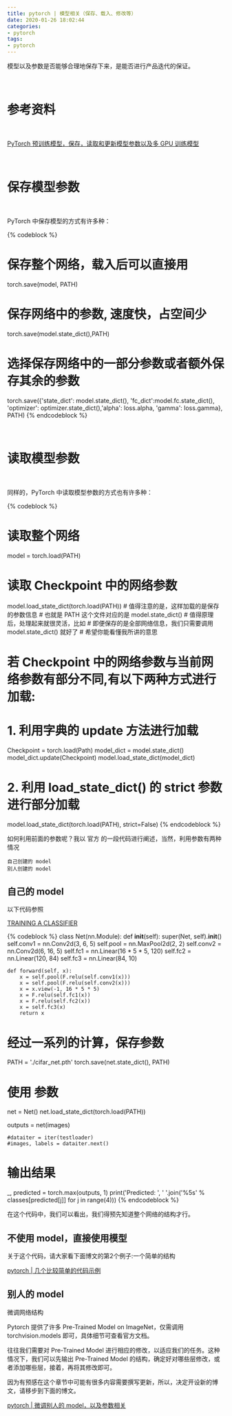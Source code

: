```yaml
---
title: pytorch | 模型相关（保存、载入、修改等）
date: 2020-01-26 18:02:44
categories:
- pytorch
tags:
- pytorch
---
```

模型以及参数是否能够合理地保存下来，是能否进行产品迭代的保证。

<!-- more -->

<br/>

# 参考资料

<br/>

[PyTorch 预训练模型，保存，读取和更新模型参数以及多 GPU 训练模型](https://blog.csdn.net/Code_Mart/article/details/88254444)

<br/>

# 保存模型参数

<br/>

PyTorch 中保存模型的方式有许多种：

{% codeblock %}
# 保存整个网络，载入后可以直接用
torch.save(model, PATH)
# 保存网络中的参数, 速度快，占空间少
torch.save(model.state_dict(),PATH)
# 选择保存网络中的一部分参数或者额外保存其余的参数
torch.save({'state_dict': model.state_dict(), 'fc_dict':model.fc.state_dict(),
            'optimizer': optimizer.state_dict(),'alpha': loss.alpha, 'gamma': loss.gamma},
            PATH)
{% endcodeblock %}

<br/>

# 读取模型参数

<br/>

同样的，PyTorch 中读取模型参数的方式也有许多种：

{% codeblock %}
# 读取整个网络
model = torch.load(PATH)

# 读取 Checkpoint 中的网络参数
model.load_state_dict(torch.load(PATH))
    # 值得注意的是，这样加载的是保存的参数信息
    # 也就是 PATH 这个文件对应的是 model.state_dict()
    # 值得原理后，处理起来就很灵活，比如
    # 即便保存的是全部网络信息，我们只需要调用 model.state_dict() 就好了
    # 希望你能看懂我所讲的意思

# 若 Checkpoint 中的网络参数与当前网络参数有部分不同,有以下两种方式进行加载:
# 1. 利用字典的 update 方法进行加载
Checkpoint = torch.load(Path)
model_dict = model.state_dict()
model_dict.update(Checkpoint)
model.load_state_dict(model_dict)
# 2. 利用 load_state_dict() 的 strict 参数进行部分加载
model.load_state_dict(torch.load(PATH), strict=False)
{% endcodeblock %}

如何利用前面的参数呢？我以 官方 的一段代码进行阐述，当然，利用参数有两种情况

	自己创建的 model
	别人创建的 model

## 自己的 model

以下代码参照

[TRAINING A CLASSIFIER](https://pytorch.org/tutorials/beginner/blitz/cifar10_tutorial.html)

{% codeblock %}
class Net(nn.Module):
    def __init__(self):
        super(Net, self).__init__()
        self.conv1 = nn.Conv2d(3, 6, 5)
        self.pool = nn.MaxPool2d(2, 2)
        self.conv2 = nn.Conv2d(6, 16, 5)
        self.fc1 = nn.Linear(16 * 5 * 5, 120)
        self.fc2 = nn.Linear(120, 84)
        self.fc3 = nn.Linear(84, 10)

    def forward(self, x):
        x = self.pool(F.relu(self.conv1(x)))
        x = self.pool(F.relu(self.conv2(x)))
        x = x.view(-1, 16 * 5 * 5)
        x = F.relu(self.fc1(x))
        x = F.relu(self.fc2(x))
        x = self.fc3(x)
        return x

# 经过一系列的计算，保存参数

PATH = './cifar_net.pth'
torch.save(net.state_dict(), PATH)

# 使用 参数
net = Net()
net.load_state_dict(torch.load(PATH))

outputs = net(images)

	#dataiter = iter(testloader)
	#images, labels = dataiter.next()

# 输出结果
_, predicted = torch.max(outputs, 1)
print('Predicted: ', ' '.join('%5s' % classes[predicted[j]]
                              for j in range(4)))
{% endcodeblock %}

在这个代码中，我们可以看出，我们得预先知道整个网络的结构才行。

## 不使用 model，直接使用模型

关于这个代码，请大家看下面博文的第2个例子:一个简单的结构

[pytorch | 几个比较简单的代码示例](https://benpaodewoniu.github.io/2020/01/26/torch7/)

## 别人的 model

微调网络结构

Pytorch 提供了许多 Pre-Trained Model on ImageNet，仅需调用 torchvision.models 即可，具体细节可查看官方文档。

往往我们需要对 Pre-Trained Model 进行相应的修改，以适应我们的任务。这种情况下，我们可以先输出 Pre-Trained Model 的结构，确定好对哪些层修改，或者添加哪些层，接着，再将其修改即可。

因为有预感在这个章节中可能有很多内容需要撰写更新，所以，决定开设新的博文，请移步到下面的博文。

[pytorch | 微调别人的 model，以及参数相关](https://benpaodewoniu.github.io/2020/01/27/torch8/)
